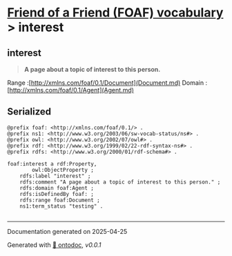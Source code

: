 # [Friend of a Friend (FOAF) vocabulary](../homepage.md) > interest

## interest

> **A page about a topic of interest to this person.**

Range :[http://xmlns.com/foaf/0.1/Document](Document.md)
Domain :[http://xmlns.com/foaf/0.1/Agent](Agent.md)

## Serialized

```ttl
@prefix foaf: <http://xmlns.com/foaf/0.1/> .
@prefix ns1: <http://www.w3.org/2003/06/sw-vocab-status/ns#> .
@prefix owl: <http://www.w3.org/2002/07/owl#> .
@prefix rdf: <http://www.w3.org/1999/02/22-rdf-syntax-ns#> .
@prefix rdfs: <http://www.w3.org/2000/01/rdf-schema#> .

foaf:interest a rdf:Property,
        owl:ObjectProperty ;
    rdfs:label "interest" ;
    rdfs:comment "A page about a topic of interest to this person." ;
    rdfs:domain foaf:Agent ;
    rdfs:isDefinedBy foaf: ;
    rdfs:range foaf:Document ;
    ns1:term_status "testing" .


```

---

Documentation generated on 2025-04-25

Generated with [📑 ontodoc](https://github.com/StephaneBranly/ontodoc), *v0.0.1*